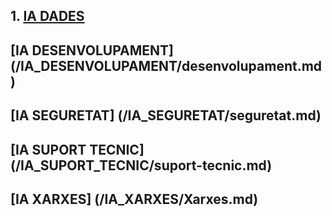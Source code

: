 
## 1. [IA DADES](/IA_DADES/dades.md)

## [IA DESENVOLUPAMENT] (/IA_DESENVOLUPAMENT/desenvolupament.md)

## [IA SEGURETAT] (/IA_SEGURETAT/seguretat.md)

## [IA SUPORT TECNIC] (/IA_SUPORT_TECNIC/suport-tecnic.md)

## [IA XARXES] (/IA_XARXES/Xarxes.md)
